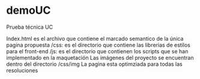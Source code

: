 # demoUC
Prueba técnica UC

Index.html es el archivo que contiene el marcado semantico de la única pagina propuesta
/css: es el directorio que contiene las librerias de estilos para el front-end
/js: es el directorio que contienen los scripts que se han implementado en la maquetación
Las imágenes del proyecto se encuentran dentro del directorio /css/img
La pagina esta optimziada para todas las resoluciones
